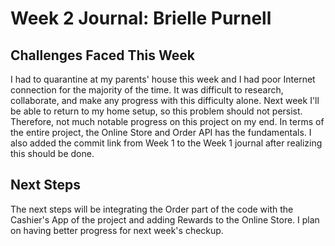 # Week 2 Journal: Brielle Purnell

## Challenges Faced This Week
I had to quarantine at my parents' house this week and I had poor Internet connection for the majority of the time. It was difficult to research, collaborate, and make any progress with this difficulty alone. Next week I'll be able to return to my home setup, so this problem should not persist.  
Therefore, not much notable progress on this project on my end. In terms of the entire project, the Online Store and Order API has the fundamentals. I also added the commit link from Week 1 to the Week 1 journal after realizing this should be done.

## Next Steps
The next steps will be integrating the Order part of the code with the Cashier's App of the project and adding Rewards to the Online Store. I plan on having better progress for next week's checkup.